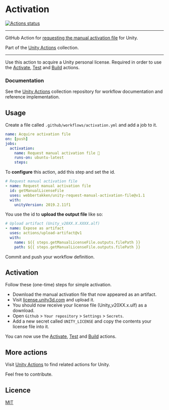 # Activation

[![Actions status](https://github.com/webbertakken/unity-request-manual-activation-file/workflows/Actions%20%F0%9F%98%8E/badge.svg?event=push&branch=master)](https://github.com/webbertakken/unity-request-manual-activation-file/actions?query=branch%3Amaster+event%3Apush+workflow%3A"Actions%20%F0%9F%98%8E")

---

GitHub Action for
[requesting the manual activation file](https://github.com/marketplace/actions/unity-request-activation-file) for Unity.

Part of the
[Unity Actions](https://github.com/webbertakken/unity-actions)
collection.

---

Use this action to acquire a Unity personal license. Required in order to
use the
[Activate](https://github.com/webbertakken/unity-actions#activate),
[Test](https://github.com/webbertakken/unity-actions#test) and
[Build](https://github.com/webbertakken/unity-actions#build)
actions.

### Documentation

See the
[Unity Actions](https://github.com/webbertakken/unity-actions)
collection repository for workflow documentation and reference implementation.

## Usage

Create a file called `.github/workflows/activation.yml` and add a job to it.

```yaml
name: Acquire activation file
on: [push]
jobs:
  activation:
    name: Request manual activation file 🔑
    runs-on: ubuntu-latest
    steps:
```

To **configure** this action, add this step and set the id.

```yaml
# Request manual activation file
- name: Request manual activation file
  id: getManualLicenseFile
  uses: webbertakken/unity-request-manual-activation-file@v1.1
  with:
    unityVersion: 2019.2.11f1
```

You use the id to **upload the output file** like so:

```yaml
# Upload artifact (Unity_v20XX.X.XXXX.alf)
- name: Expose as artifact
  uses: actions/upload-artifact@v1
  with:
    name: ${{ steps.getManualLicenseFile.outputs.filePath }}
    path: ${{ steps.getManualLicenseFile.outputs.filePath }}
```

Commit and push your workflow definition.

## Activation

Follow these (one-time) steps for simple activation.

- Download the manual activation file that now appeared as an artifact.
- Visit [license.unity3d.com](https://license.unity3d.com/manual) and upload it.
- You should now receive your license file (Unity_v20XX.x.ulf) as a download.
- Open `Github` > `Your repository` > `Settings` > `Secrets`.
- Add a new secret called `UNITY_LICENSE` and copy the contents your license file into it.

You can now use the
[Activate](https://github.com/webbertakken/unity-actions#activate),
[Test](https://github.com/webbertakken/unity-actions#test) and
[Build](https://github.com/webbertakken/unity-actions#build)
actions.

## More actions

Visit
[Unity Actions](https://github.com/webbertakken/unity-actions)
to find related actions for Unity.

Feel free to contribute.

## Licence

[MIT](./LICENSE)
